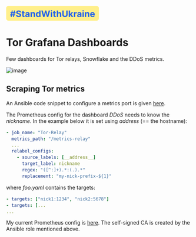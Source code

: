 [![StandWithUkraine](https://raw.githubusercontent.com/vshymanskyy/StandWithUkraine/main/badges/StandWithUkraine.svg)](https://github.com/vshymanskyy/StandWithUkraine/blob/main/docs/README.md)

# Tor Grafana Dashboards

Few dashboards for Tor relays, Snowflake and the DDoS metrics.

![image](./tor-ddos-dashboard.jpg)

## Scraping Tor metrics

An Ansible code snippet to configure a metrics port is given [here](https://github.com/toralf/tor-relays/?tab=readme-ov-file#metrics).

The Prometheus config for the dashboard _DDoS_ needs to know the _nickname_. In the example below it is set using _address_ (== the hostname):

```yaml
- job_name: "Tor-Relay"
  metrics_path: "/metrics-relay"
  ...
  relabel_configs:
    - source_labels: [__address__]
      target_label: nickname
      regex: "([^:]+).*:(.).*"
      replacement: "my-nick-prefix-${1}"
```

where _foo.yaml_ contains the targets:

```yaml
- targets: ["nick1:1234", "nick2:5678"]
- targets: [...
...
```

My current Prometheus config is [here](./prometheus.yml).
The self-signed CA is created by the Ansible role mentioned above.
